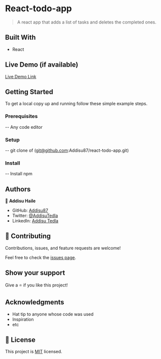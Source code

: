 # React-todo-app

> A react app that adds a list of tasks and deletes the completed ones.

## Built With

- React

## Live Demo (if available)

[Live Demo Link](https://react-todo-app-addisu87.vercel.app/)

## Getting Started

To get a local copy up and running follow these simple example steps.

### Prerequisites

-- Any code editor

### Setup

-- git clone of (git@github.com:Addisu87/react-todo-app.git)

### Install

-- Install npm

## Authors

👤 **Addisu Haile**

- GitHub: [Addisu87](https://github.com/Addisu87)
- Twitter: [@AddisuTedla](https://twitter.com/AddisuTedla)
- LinkedIn: [Addisu Tedla](https://www.linkedin.com/in/addisu-tedla-8b4a10143/)

## 🤝 Contributing

Contributions, issues, and feature requests are welcome!

Feel free to check the [issues page](https://github.com/Addisu87/react-todo-app/issues).

## Show your support

Give a ⭐️ if you like this project!

## Acknowledgments

- Hat tip to anyone whose code was used
- Inspiration
- etc

## 📝 License

This project is [MIT](./MIT.md) licensed.
